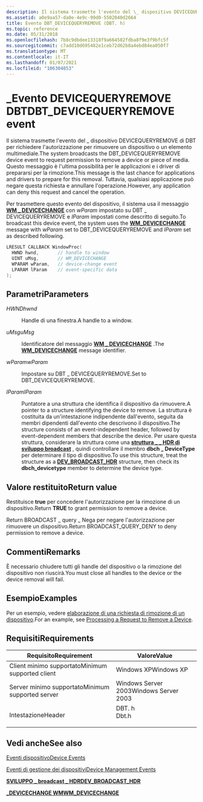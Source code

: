 ```yaml
---
description: Il sistema trasmette l'evento del \_ dispositivo DEVICEQUERYREMOVE di DBT per richiedere l'autorizzazione per rimuovere un dispositivo o un elemento multimediale.
ms.assetid: a0e9aa57-da0e-4e9c-99d0-5502040d2664
title: Evento DBT_DEVICEQUERYREMOVE (DBT. h)
ms.topic: reference
ms.date: 05/31/2018
ms.openlocfilehash: 7b8c9dbdee13318f9a664582fdba8f9e3f9bfc5f
ms.sourcegitcommit: c7add10d695482e1ceb72d62b8a4ebd84ea050f7
ms.translationtype: MT
ms.contentlocale: it-IT
ms.lasthandoff: 01/07/2021
ms.locfileid: "106304853"
---
```

# <a name="dbt_devicequeryremove-event"></a><span data-ttu-id="36ffc-103">\_Evento DEVICEQUERYREMOVE DBT</span><span class="sxs-lookup"><span data-stu-id="36ffc-103">DBT\_DEVICEQUERYREMOVE event</span></span>

<span data-ttu-id="36ffc-104">Il sistema trasmette l'evento del \_ dispositivo DEVICEQUERYREMOVE di DBT per richiedere l'autorizzazione per rimuovere un dispositivo o un elemento multimediale.</span><span class="sxs-lookup"><span data-stu-id="36ffc-104">The system broadcasts the DBT\_DEVICEQUERYREMOVE device event to request permission to remove a device or piece of media.</span></span> <span data-ttu-id="36ffc-105">Questo messaggio è l'ultima possibilità per le applicazioni e i driver di prepararsi per la rimozione.</span><span class="sxs-lookup"><span data-stu-id="36ffc-105">This message is the last chance for applications and drivers to prepare for this removal.</span></span> <span data-ttu-id="36ffc-106">Tuttavia, qualsiasi applicazione può negare questa richiesta e annullare l'operazione.</span><span class="sxs-lookup"><span data-stu-id="36ffc-106">However, any application can deny this request and cancel the operation.</span></span>

<span data-ttu-id="36ffc-107">Per trasmettere questo evento del dispositivo, il sistema usa il messaggio [**WM \_ DEVICECHANGE**](wm-devicechange.md) con *wParam* impostato su DBT \_ DEVICEQUERYREMOVE e *lParam* impostati come descritto di seguito.</span><span class="sxs-lookup"><span data-stu-id="36ffc-107">To broadcast this device event, the system uses the [**WM\_DEVICECHANGE**](wm-devicechange.md) message with *wParam* set to DBT\_DEVICEQUERYREMOVE and *lParam* set as described following.</span></span>


```C++
LRESULT CALLBACK WindowProc(
  HWND hwnd,       // handle to window
  UINT uMsg,       // WM_DEVICECHANGE
  WPARAM wParam,   // device-change event
  LPARAM lParam    // event-specific data
);
```



## <a name="parameters"></a><span data-ttu-id="36ffc-108">Parametri</span><span class="sxs-lookup"><span data-stu-id="36ffc-108">Parameters</span></span>

<dl> <dt>

<span data-ttu-id="36ffc-109">*HWND*</span><span class="sxs-lookup"><span data-stu-id="36ffc-109">*hwnd*</span></span> 
</dt> <dd>

<span data-ttu-id="36ffc-110">Handle di una finestra.</span><span class="sxs-lookup"><span data-stu-id="36ffc-110">A handle to a window.</span></span>

</dd> <dt>

<span data-ttu-id="36ffc-111">*uMsg*</span><span class="sxs-lookup"><span data-stu-id="36ffc-111">*uMsg*</span></span> 
</dt> <dd>

<span data-ttu-id="36ffc-112">Identificatore del messaggio [**WM \_ DEVICECHANGE**](wm-devicechange.md) .</span><span class="sxs-lookup"><span data-stu-id="36ffc-112">The [**WM\_DEVICECHANGE**](wm-devicechange.md) message identifier.</span></span>

</dd> <dt>

<span data-ttu-id="36ffc-113">*wParam*</span><span class="sxs-lookup"><span data-stu-id="36ffc-113">*wParam*</span></span> 
</dt> <dd>

<span data-ttu-id="36ffc-114">Impostare su DBT \_ DEVICEQUERYREMOVE.</span><span class="sxs-lookup"><span data-stu-id="36ffc-114">Set to DBT\_DEVICEQUERYREMOVE.</span></span>

</dd> <dt>

<span data-ttu-id="36ffc-115">*lParam*</span><span class="sxs-lookup"><span data-stu-id="36ffc-115">*lParam*</span></span> 
</dt> <dd>

<span data-ttu-id="36ffc-116">Puntatore a una struttura che identifica il dispositivo da rimuovere.</span><span class="sxs-lookup"><span data-stu-id="36ffc-116">A pointer to a structure identifying the device to remove.</span></span> <span data-ttu-id="36ffc-117">La struttura è costituita da un'intestazione indipendente dall'evento, seguita da membri dipendenti dall'evento che descrivono il dispositivo.</span><span class="sxs-lookup"><span data-stu-id="36ffc-117">The structure consists of an event-independent header, followed by event-dependent members that describe the device.</span></span> <span data-ttu-id="36ffc-118">Per usare questa struttura, considerare la struttura come una [**struttura \_ \_ HDR di sviluppo broadcast**](/windows/desktop/api/Dbt/ns-dbt-dev_broadcast_hdr) , quindi controllare il membro **dbch \_ DeviceType** per determinare il tipo di dispositivo.</span><span class="sxs-lookup"><span data-stu-id="36ffc-118">To use this structure, treat the structure as a [**DEV\_BROADCAST\_HDR**](/windows/desktop/api/Dbt/ns-dbt-dev_broadcast_hdr) structure, then check its **dbch\_devicetype** member to determine the device type.</span></span>

</dd> </dl>

## <a name="return-value"></a><span data-ttu-id="36ffc-119">Valore restituito</span><span class="sxs-lookup"><span data-stu-id="36ffc-119">Return value</span></span>

<span data-ttu-id="36ffc-120">Restituisce **true** per concedere l'autorizzazione per la rimozione di un dispositivo.</span><span class="sxs-lookup"><span data-stu-id="36ffc-120">Return **TRUE** to grant permission to remove a device.</span></span>

<span data-ttu-id="36ffc-121">Return BROADCAST \_ query \_ Nega per negare l'autorizzazione per rimuovere un dispositivo.</span><span class="sxs-lookup"><span data-stu-id="36ffc-121">Return BROADCAST\_QUERY\_DENY to deny permission to remove a device.</span></span>

## <a name="remarks"></a><span data-ttu-id="36ffc-122">Commenti</span><span class="sxs-lookup"><span data-stu-id="36ffc-122">Remarks</span></span>

<span data-ttu-id="36ffc-123">È necessario chiudere tutti gli handle del dispositivo o la rimozione del dispositivo non riuscirà.</span><span class="sxs-lookup"><span data-stu-id="36ffc-123">You must close all handles to the device or the device removal will fail.</span></span>

## <a name="examples"></a><span data-ttu-id="36ffc-124">Esempio</span><span class="sxs-lookup"><span data-stu-id="36ffc-124">Examples</span></span>

<span data-ttu-id="36ffc-125">Per un esempio, vedere [elaborazione di una richiesta di rimozione di un dispositivo](processing-a-request-to-remove-a-device.md).</span><span class="sxs-lookup"><span data-stu-id="36ffc-125">For an example, see [Processing a Request to Remove a Device](processing-a-request-to-remove-a-device.md).</span></span>

## <a name="requirements"></a><span data-ttu-id="36ffc-126">Requisiti</span><span class="sxs-lookup"><span data-stu-id="36ffc-126">Requirements</span></span>



| <span data-ttu-id="36ffc-127">Requisito</span><span class="sxs-lookup"><span data-stu-id="36ffc-127">Requirement</span></span> | <span data-ttu-id="36ffc-128">Valore</span><span class="sxs-lookup"><span data-stu-id="36ffc-128">Value</span></span> |
|-------------------------------------|----------------------------------------------------------------------------------|
| <span data-ttu-id="36ffc-129">Client minimo supportato</span><span class="sxs-lookup"><span data-stu-id="36ffc-129">Minimum supported client</span></span><br/> | <span data-ttu-id="36ffc-130">Windows XP</span><span class="sxs-lookup"><span data-stu-id="36ffc-130">Windows XP</span></span><br/>                                                            |
| <span data-ttu-id="36ffc-131">Server minimo supportato</span><span class="sxs-lookup"><span data-stu-id="36ffc-131">Minimum supported server</span></span><br/> | <span data-ttu-id="36ffc-132">Windows Server 2003</span><span class="sxs-lookup"><span data-stu-id="36ffc-132">Windows Server 2003</span></span><br/>                                                   |
| <span data-ttu-id="36ffc-133">Intestazione</span><span class="sxs-lookup"><span data-stu-id="36ffc-133">Header</span></span><br/>                   | <dl> <span data-ttu-id="36ffc-134"><dt>DBT. h</dt></span><span class="sxs-lookup"><span data-stu-id="36ffc-134"><dt>Dbt.h</dt></span></span> </dl> |



## <a name="see-also"></a><span data-ttu-id="36ffc-135">Vedi anche</span><span class="sxs-lookup"><span data-stu-id="36ffc-135">See also</span></span>

<dl> <dt>

[<span data-ttu-id="36ffc-136">Eventi dispositivo</span><span class="sxs-lookup"><span data-stu-id="36ffc-136">Device Events</span></span>](device-events.md)
</dt> <dt>

[<span data-ttu-id="36ffc-137">Eventi di gestione dei dispositivi</span><span class="sxs-lookup"><span data-stu-id="36ffc-137">Device Management Events</span></span>](device-management-events.md)
</dt> <dt>

[<span data-ttu-id="36ffc-138">**SVILUPPO \_ broadcast \_ HDR**</span><span class="sxs-lookup"><span data-stu-id="36ffc-138">**DEV\_BROADCAST\_HDR**</span></span>](/windows/desktop/api/Dbt/ns-dbt-dev_broadcast_hdr)
</dt> <dt>

[<span data-ttu-id="36ffc-139">**\_DEVICECHANGE WM**</span><span class="sxs-lookup"><span data-stu-id="36ffc-139">**WM\_DEVICECHANGE**</span></span>](wm-devicechange.md)
</dt> </dl>

 

 




